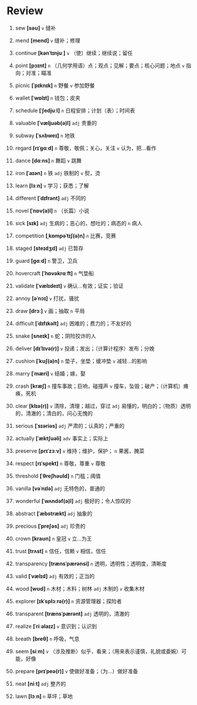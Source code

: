 # Review
1. sew **[səʊ]** `v` 缝补

2. mend **[mend]** `v` 缝补；修理

3. continue **[kənˈtɪnjuː]** `v` （使）继续；继续说；留任

4. point **[pɔɪnt]** `n` （几何学用语）点；观点；见解；要点；核心问题；地点 `v` 指向；对准；瞄准

5. picnic **[ˈpɪknɪk]** `n` 野餐 `v` 参加野餐

6. wallet **[ˈwɒlɪt]** `n` 钱包；皮夹

7. schedule **[ˈʃedjuːl]** `n` 日程安排；计划（表）；时间表

8. valuable **[ˈvæljuəb(ə)l]** `adj` 贵重的

9. subway **[ˈsʌbweɪ]** `n` 地铁

10. regard **[rɪˈɡɑːd]** `n` 尊敬，敬佩；关心，关注 `v` 认为，把...看作

11. dance **[dɑːns]** `n` 舞蹈 `v` 跳舞

12. iron **[ˈaɪən]** `n` 铁 `adj` 铁制的 `v` 熨，烫

13. learn **[lɜːn]** `v` 学习；获悉；了解

14. different **[ˈdɪfrənt]** `adj` 不同的

15. novel **[ˈnɒv(ə)l]** `n` （长篇）小说

16. sick **[sɪk]** `adj` 生病的；恶心的，想吐的；病态的 `n` 病人

17. competition **[ˌkɒmpəˈtɪʃ(ə)n]** `n` 比赛，竞赛

18. staged **[steɪdʒd]** `adj` 已暂存

19. guard **[ɡɑːd]** `n` 警卫，卫兵

20. hovercraft **[ˈhɒvəkrɑːft]** `n` 气垫船

21. validate **[ˈvælɪdeɪt]** `v` 确认...有效；证实；验证

22. annoy **[əˈnɔɪ]** `v` 打扰，骚扰

23. draw **[drɔː]** `v` 画；抽取 `n` 平局

24. difficult **[ˈdɪfɪkəlt]** `adj` 困难的；费力的；不友好的

25. snake **[sneɪk]** `n` 蛇；阴险狡诈的人

26. deliver **[dɪˈlɪvə(r)]** `v` 投递；发出；（计算计程序）发布；分娩

27. cushion **[ˈkʊʃ(ə)n]** `n` 垫子，坐垫；缓冲垫 `v` 减轻...的影响

28. marry **[ˈmæri]** `v` 结婚；嫁，娶

29. crash **[kræʃ]** `n` 撞车事故；巨响，碰撞声 `v` 撞车，坠毁；破产；（计算机）瘫痪，死机

30. clear **[klɪə(r)]** `v` 清除，清理；越过，穿过 `adj` 易懂的，明白的；（物质）透明的，清澈的；清白的，问心无愧的

31. serious **[ˈsɪəriəs]** `adj` 严肃的；认真的；严重的

32. actually **[ˈæktʃuəli]** `adv` 事实上；实际上

33. preserve **[prɪˈzɜːv]** `v` 维持；维护，保护； `n` 果酱，腌菜

34. respect **[rɪˈspekt]** `n` 尊敬，尊重 `v` 尊敬

35. threshold **[ˈθreʃhəʊld]** `n` 门槛；阈值

36. vanilla **[vəˈnɪlə]** `adj` 无特色的，普通的

37. wonderful **[ˈwʌndəf(ə)l]** `adj` 极好的；令人惊叹的

38. abstract **[ˈæbstrækt]** `adj` 抽象的

39. precious **[ˈpreʃəs]** `adj` 珍贵的

40. crown **[kraʊn]** `n` 皇冠 `v` 立...为王

41. trust **[trʌst]** `n` 信任，信赖 `v` 相信，信任

42. transparency **[trænsˈpærənsi]** `n` 透明，透明性；透明度，清晰度

43. valid **[ˈvælɪd]** `adj` 有效的；正当的

44. wood **[wʊd]** `n` 木材；木料；树林 `adj` 木制的 `v` 收集木材

45. explorer **[ɪkˈsplɔːrə(r)]** `n` 资源管理器；探险者

46. transparent **[trænsˈpærənt]** `adj` 透明的，清澈的

47. realize **[ˈriːəlaɪz]** `v` 意识到；认识到

48. breath **[breθ]** `n` 呼吸，气息

49. seem **[siːm]** `v` （涉及推断）似乎，看来；（用来表示谨慎，礼貌或委婉）可能，好像

50. prepare **[prɪˈpeə(r)]** `v` 使做好准备；（为...）做好准备

51. neat **[niːt]** `adj` 整齐的

52. lawn **[lɔːn]** `n` 草坪；草地

